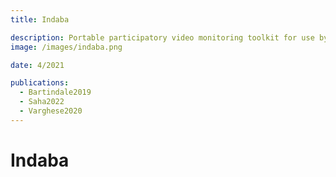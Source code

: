 ```yaml
---
title: Indaba

description: Portable participatory video monitoring toolkit for use by NGOs in remote contexts.
image: /images/indaba.png

date: 4/2021

publications:
  - Bartindale2019
  - Saha2022
  - Varghese2020
---
```


# Indaba
